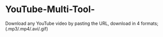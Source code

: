 # YouTube-Multi-Tool-
Download any YouTube video by pasting the URL, download in 4 formats; (.mp3/.mp4/.avi/.gif)
